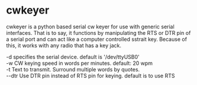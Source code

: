 # cwkeyer

cwkeyer is a python based serial cw keyer for use with generic serial interfaces.  That is to say, it functions by manipulating the RTS or DTR pin of a serial port and can act like a computer controlled sstrait key.  Because of this, it works with any radio that has a key jack.

-d specifies the serial device. default is '/dev/ttyUSB0'  
-w CW keying speed in words per minutes. default: 20 wpm  
-t Text to transmit. Surround multiple words by quotes.  
--dtr Use DTR pin instead of RTS pin for keying. default is to use RTS  
